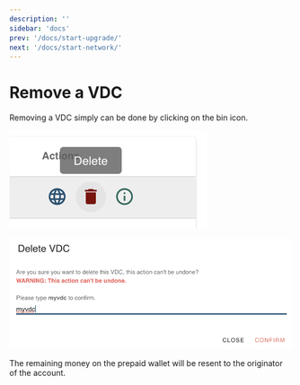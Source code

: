 ```yaml
---
description: ''
sidebar: 'docs'
prev: '/docs/start-upgrade/'
next: '/docs/start-network/'
---
```


# Remove a VDC

Removing a VDC simply can be done by clicking on the bin icon. 

![](./img/01-vdc-remove-button.png)

![](./img/02-vdc-remove-confirm.png)

The remaining money on the prepaid wallet will be resent to the originator of the account. 